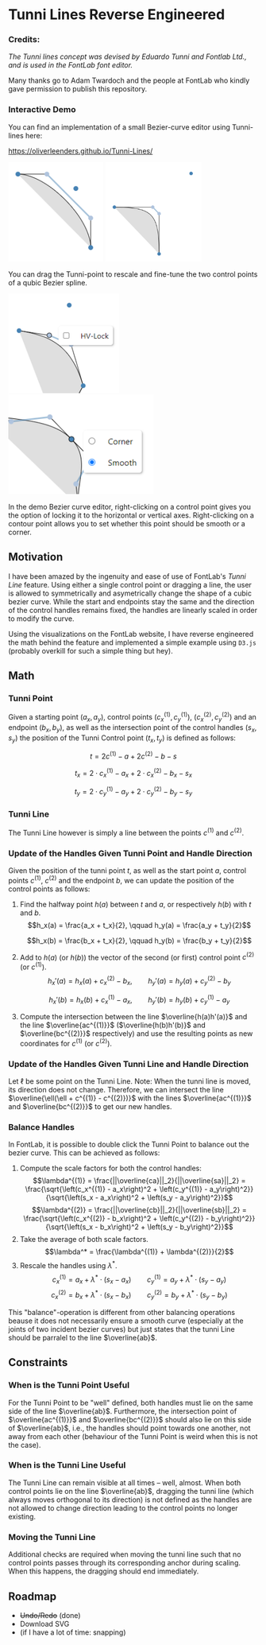 # Tunni Lines Reverse Engineered

### Credits:
_The Tunni lines concept was devised by Eduardo Tunni and Fontlab Ltd., and is used in the FontLab
font editor._

Many thanks go to Adam Twardoch and the people at FontLab who kindly gave permission to publish this
repository.

### Interactive Demo
You can find an implementation of a small Bezier-curve editor using Tunni-lines here:

https://oliverleenders.github.io/Tunni-Lines/

<img src="img/tunni1.png" height="200">
<img src="img/tunni2.png" height="200">

You can drag the Tunni-point to rescale and fine-tune the two control points of a qubic Bezier spline.

<img src="img/contextmenu1.png" height="200">
<img src="img/contextmenu2.png" height="200">

In the demo Bezier curve editor, right-clicking on a control point gives you the option of locking it to the horizontal or vertical axes. Right-clicking on a contour point allows you to set whether this point should be smooth or a corner.

## Motivation

I have been amazed by the ingenuity and ease of use of FontLab's _Tunni Line_ feature. Using either
a single control point or dragging a line, the user is allowed to symmetrically and asymetrically
change the shape of a cubic bezier curve. While the start and endpoints stay the same and the
direction of the control handles remains fixed, the handles are linearly scaled in order to modify
the curve.

Using the visualizations on the FontLab website, I have reverse engineered the math behind the
feature and implemented a simple example using `D3.js` (probably overkill for such a simple thing
but hey).

## Math

### Tunni Point

Given a starting point $(a_x, a_y)$, control points $(c_x^{(1)}, c_y^{(1)})$,
$(c_x^{(2)}, c_y^{(2)})$ and an endpoint $(b_x, b_y)$, as well as the intersection point of the
control handles $(s_x, s_y)$ the position of the Tunni Control point $(t_x, t_y)$ is defined as
follows:

$$t = 2 c^{(1)} - a + 2 c^{(2)} - b - s$$

$$t_x = 2 \cdot c_x^{(1)} - a_x + 2 \cdot c_x^{(2)} - b_x - s_x$$

$$t_y = 2 \cdot c_y^{(1)} - a_y + 2 \cdot c_y^{(2)} - b_y - s_y$$

### Tunni Line

The Tunni Line however is simply a line between the points $c^{(1)}$ and $c^{(2)}$.

### Update of the Handles Given Tunni Point and Handle Direction

Given the position of the tunni point $t$, as well as the start point $a$, control points
$c^{(1)}$, $c^{(2)}$ and the endpoint $b$, we can update the position of the control points as
follows:

1. Find the halfway point $h(a)$ between $t$ and $a$, or respectively $h(b)$ with $t$ and $b$.
    $$h_x(a) = \frac{a_x + t_x}{2}, \qquad h_y(a) = \frac{a_y + t_y}{2}$$

    $$h_x(b) = \frac{b_x + t_x}{2}, \qquad h_y(b) = \frac{b_y + t_y}{2}$$

3. Add to $h(a)$ (or ${h(b)}$) the vector of the second (or first) control point $c^{(2)}$ (or
    $c^{(1)}$).
    $$h_x'(a) = h_x(a) + c_x^{(2)} - b_x, \qquad h_y'(a) = h_y(a) + c_y^{(2)} - b_y$$

    $$h_x'(b) = h_x(b) + c_x^{(1)} - a_x, \qquad h_y'(b) = h_y(b) + c_y^{(1)} - a_y$$

5. Compute the intersection between the line $\overline{h(a)h'(a)}$ and the line $\overline{ac^{(1)}}$
    ($\overline{h(b)h'(b)}$ and $\overline{bc^{(2)}}$ respectively) and use the resulting points as new coordinates for $c^{(1)}$ (or $c^{(2)}$).

### Update of the Handles Given Tunni Line and Handle Direction

Let $\ell$ be some point on the Tunni Line. Note: When the tunni line is moved, its direction does
not change. Therefore, we can intersect the line $\overline{\ell(\ell + c^{(1)} - c^{(2)})}$ with 
the lines $\overline{ac^{(1)}}$ and $\overline{bc^{(2)}}$ to get our new handles.

### Balance Handles

In FontLab, it is possible to double click the Tunni Point to balance out the bezier curve. This can
be achieved as follows:

1. Compute the scale factors for both the control handles:
    $$\lambda^{(1)} = \frac{||\overline{ca}||_2}{||\overline{sa}||_2} = \frac{\sqrt{\left(c_x^{(1)} - a_x\right)^2 + \left(c_y^{(1)} - a_y\right)^2}}{\sqrt{\left(s_x - a_x\right)^2 + \left(s_y - a_y\right)^2}}$$
    $$\lambda^{(2)} = \frac{||\overline{cb}||_2}{||\overline{sb}||_2} = \frac{\sqrt{\left(c_x^{(2)} - b_x\right)^2 + \left(c_y^{(2)} - b_y\right)^2}}{\sqrt{\left(s_x - b_x\right)^2 + \left(s_y - b_y\right)^2}}$$
2. Take the average of both scale factors.
    $$\lambda^* = \frac{\lambda^{(1)} + \lambda^{(2)}}{2}$$
3. Rescale the handles using $\lambda^{\ast}$.
    $$c_x^{(1)} = a_x + \lambda^* \cdot \left(s_x - a_x\right) \qquad c_y^{(1)} = a_y + \lambda^* \cdot \left(s_y - a_y\right)$$
    $$c_x^{(2)} = b_x + \lambda^* \cdot \left(s_x - b_x\right) \qquad c_y^{(2)} = b_y + \lambda^* \cdot \left(s_y - b_y\right)$$

This "balance"-operation is different from other balancing operations beause it does not necessarily
ensure a smooth curve (especially at the joints of two incident bezier curves) but just states that
the tunni Line should be parralel to the line $\overline{ab}$.

## Constraints

### When is the Tunni Point Useful

For the Tunni Point to be "well" defined, both handles must lie on the same side of the line
$\overline{ab}$. Furthermore, the intersection point of $\overline{ac^{(1)}}$ and
$\overline{bc^{(2)}}$ should also lie on this side of $\overline{ab}$, i.e., the handles should
point towards one another, not away from each other (behaviour of the Tunni Point is weird when this
is not the case).

### When is the Tunni Line Useful

The Tunni Line can remain visible at all times – well, almost. When both control points lie on the
line $\overline{ab}$, dragging the tunni line (which always moves orthogonal to its direction) is
not defined as the handles are not allowed to change direction leading to the control points no
longer existing.

### Moving the Tunni Line

Additional checks are required when moving the tunni line such that no control points passes through
its corresponding anchor during scaling. When this happens, the dragging should end immediately.

## Roadmap

* ~~Undo/Redo~~ (done)
* Download SVG
* (if I have a lot of time: snapping)
